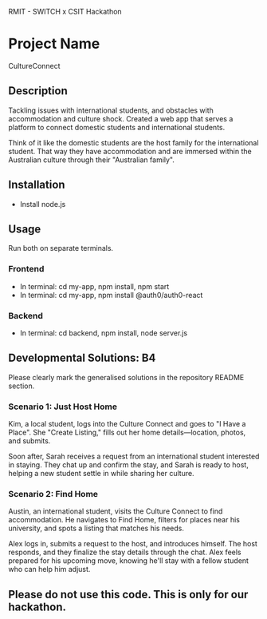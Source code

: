 RMIT - SWITCH x CSIT Hackathon

# Project Name
CultureConnect

## Description
Tackling issues with international students, and obstacles with accommodation and culture shock.
Created a web app that serves a platform to connect domestic students and international students. 

Think of it like the domestic students are the host family for the international student. That way they have accommodation and are immersed within the Australian culture through their "Australian family".

## Installation
* Install node.js

## Usage
Run both on separate terminals.

### Frontend
* In terminal: cd my-app, npm install, npm start
* In terminal: cd my-app, npm install @auth0/auth0-react

### Backend
* In terminal: cd backend, npm install, node server.js

  




## Developmental Solutions: B4
Please clearly mark the generalised solutions in the repository README section.

### Scenario 1: Just Host Home
Kim, a local student, logs into the Culture Connect and goes to "I Have a Place". She "Create Listing," fills out her home details—location, photos, and submits.

Soon after, Sarah receives a request from an international student interested in staying. They chat up and confirm the stay, and Sarah is ready to host, helping a new student settle in while sharing her culture.

### Scenario 2: Find Home
Austin, an international student, visits the Culture Connect to find accommodation. He navigates to Find Home, filters for places near his university, and spots a listing that matches his needs.

Alex logs in, submits a request to the host, and introduces himself. The host responds, and they finalize the stay details through the chat. Alex feels prepared for his upcoming move, knowing he'll stay with a fellow student who can help him adjust.

## Please do not use this code. This is only for our hackathon.
